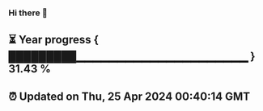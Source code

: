### Hi there 👋
⏳ Year progress { █████████▁▁▁▁▁▁▁▁▁▁▁▁▁▁▁▁▁▁▁▁▁ } 31.43 %
---
⏰ Updated on Thu, 25 Apr 2024 00:40:14 GMT
---
